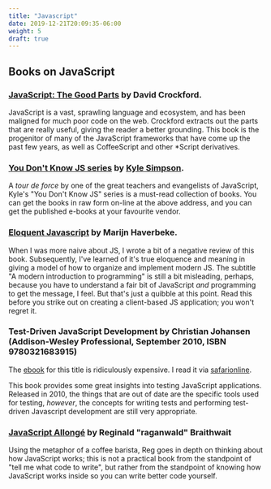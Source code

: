 ```yaml
---
title: "Javascript"
date: 2019-12-21T20:09:35-06:00
weight: 5
draft: true
---
```


## Books on JavaScript ##

### [JavaScript: The Good Parts](https://www.goodreads.com/book/show/2998152-javascript) by David Crockford. ###

JavaScript is a vast, sprawling language and ecosystem, and has been maligned for much poor code on the web. Crockford extracts out the parts that are really useful, giving the reader a better grounding. This book is the progenitor of many of the JavaScript frameworks that have come up the past few years, as well as CoffeeScript and other \*Script derivatives.

### [**You Don't Know JS series**](https://github.com/getify/You-Dont-Know-JS) by [Kyle Simpson](https://github.com/getify). ###

A _tour de force_ by one of the great teachers and evangelists of JavaScript, Kyle's "You Don't Know JS" series is a must-read collection of books. You can get the books in raw form on-line at the above address, and you can get the published e-books at your favourite vendor.

### [Eloquent Javascript](http://eloquentjavascript.net/) by Marijn Haverbeke. ###

When I was more naive about JS, I wrote a bit of a negative review of this book. Subsequently, I've learned of it's true eloquence and meaning in giving a model of how to organize and implement modern JS. The subtitle "A modern introduction to programming" is still a bit misleading, perhaps, because you have to understand a fair bit of JavaScript _and_ programming to get the message, I feel. But that's just a quibble at this point. Read this before you strike out on creating a client-based JS application; you won't regret it.

### Test-Driven JavaScript Development by Christian Johansen \(Addison-Wesley Professional, September 2010, ISBN 9780321683915\) ###

The [ebook](http://www.informit.com/store/test-driven-javascript-development-9780321684042) for this title is ridiculously expensive. I read it via [safarionline](https://learning.oreilly.com/library/view/test-driven-javascript-development/9780321684097/).

This book provides some great insights into testing JavaScript applications. Released in 2010, the things that are out of date are the specific tools used for testing, _however_, the concepts for writing tests and performing test-driven Javascript development are still very appropriate.

### [JavaScript Allongé](https://leanpub.com/javascriptallongesix) by Reginald "raganwald" Braithwait ###

Using the metaphor of a coffee barista, Reg goes in depth on thinking about how JavaScript works; this is not a practical book from the standpoint of "tell me what code to write", but rather from the standpoint of knowing how JavaScript works inside so you can write better code yourself.

